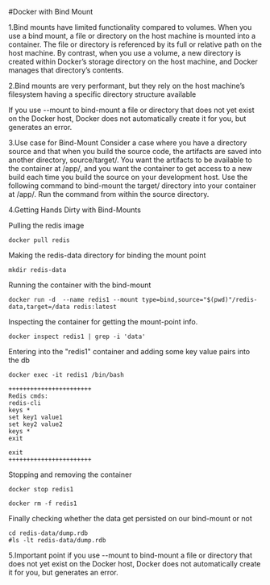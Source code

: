 #Docker with Bind Mount

1.Bind mounts have limited functionality compared to volumes. When you use a bind mount, a file or directory on the host machine is mounted into a container. The file or directory is referenced by its full or relative path on the host machine. By contrast, when you use a volume, a new directory is created within Docker’s storage directory on the host machine, and Docker manages that directory’s contents.

2.Bind mounts are very performant, but they rely on the host machine’s filesystem having a specific directory structure available

If you use --mount to bind-mount a file or directory that does not yet exist on the Docker host, Docker does not automatically create it for you, but generates an error.

3.Use case for Bind-Mount
Consider a case where you have a directory source and that when you build the source code, the artifacts are saved into another directory, source/target/. You want the artifacts to be available to the container at /app/, and you want the container to get access to a new build each time you build the source on your development host. Use the following command to bind-mount the target/ directory into your container at /app/. Run the command from within the source directory.

4.Getting Hands Dirty with Bind-Mounts

Pulling the redis image
```
docker pull redis 
```

Making the redis-data directory for binding the mount point
```
mkdir redis-data
```

Running the container with the bind-mount 
```
docker run -d  --name redis1 --mount type=bind,source="$(pwd)"/redis-data,target=/data redis:latest
```

Inspecting the container for getting the mount-point info. 
```
docker inspect redis1 | grep -i 'data'
```

Entering into the "redis1" container and adding some key value pairs 
into the db
```
docker exec -it redis1 /bin/bash

+++++++++++++++++++++++
Redis cmds:
redis-cli
keys * 
set key1 value1
set key2 value2
keys *
exit

exit
+++++++++++++++++++++++
```

Stopping and removing the container 
```
docker stop redis1

docker rm -f redis1
```
Finally checking whether the data get persisted on our bind-mount
or not
```
cd redis-data/dump.rdb
#ls -lt redis-data/dump.rdb
```

5.Important point if you use --mount to bind-mount a file or directory that does not yet exist on the Docker host, Docker does not automatically create it for you, but generates an error.

